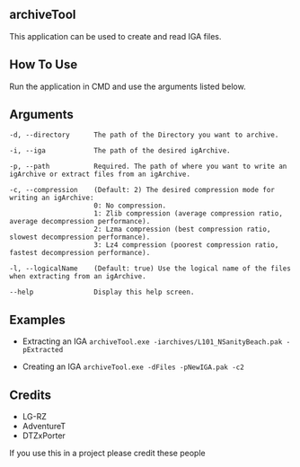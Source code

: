 ## archiveTool
This application can be used to create and read IGA files.

## How To Use
Run the application in CMD and use the arguments listed below.

## Arguments
```
-d, --directory      The path of the Directory you want to archive.

-i, --iga            The path of the desired igArchive.

-p, --path           Required. The path of where you want to write an igArchive or extract files from an igArchive.

-c, --compression    (Default: 2) The desired compression mode for writing an igArchive:
                     0: No compression.
                     1: Zlib compression (average compression ratio, average decompression performance).
                     2: Lzma compression (best compression ratio, slowest decompression performance).
                     3: Lz4 compression (poorest compression ratio, fastest decompression performance).

-l, --logicalName    (Default: true) Use the logical name of the files when extracting from an igArchive.

--help               Display this help screen.
```

## Examples
* Extracting an IGA
`archiveTool.exe -iarchives/L101_NSanityBeach.pak -pExtracted`

* Creating an IGA
`archiveTool.exe -dFiles -pNewIGA.pak -c2`

## Credits
* LG-RZ
* AdventureT
* DTZxPorter

If you use this in a project please credit these people
